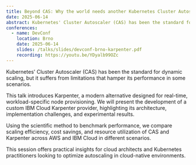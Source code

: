 ```yaml
---
title: Beyond CAS: Why the world needs another Kubernetes Cluster Autoscaler
date: 2025-06-14
abstract: Kubernetes' Cluster Autoscaler (CAS) has been the standard for dynamic scaling, but it suffers from limitations that hamper its performance in some scenarios. This talk introduces Karpenter, a modern alternative designed for real-time, workload-specific node provisioning.
conferences:
  - name: DevConf
    location: Brno
    date: 2025-06-14
    slides: /talks/slides/devconf-brno-karpenter.pdf
    recording: https://youtu.be/YDyalb99OZc
---
```


Kubernetes' Cluster Autoscaler (CAS) has been the standard for dynamic scaling, but it suffers from limitations that hamper its performance in some scenarios.

This talk introduces Karpenter, a modern alternative designed for real-time, workload-specific node provisioning. We will present the development of a custom IBM Cloud Karpenter provider, highlighting its architecture, implementation challenges, and experimental results.

Using the scientific method to benchmark performance, we compare scaling efficiency, cost savings, and resource utilization of CAS and Karpenter across AWS and IBM Cloud in different scenarios.

This session offers practical insights for cloud architects and Kubernetes practitioners looking to optimize autoscaling in cloud-native environments.
